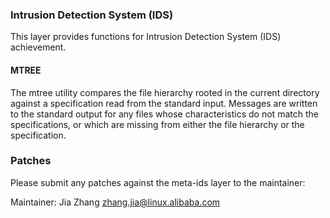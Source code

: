 ### Intrusion Detection System (IDS)
This layer provides functions for Intrusion Detection System (IDS) achievement.

#### MTREE
The mtree utility compares the file hierarchy rooted in the current directory
against a specification read from the standard input. Messages are written
to the standard output for any files whose characteristics do not match the
specifications, or which are missing from either the file hierarchy or the
specification.


### Patches
Please submit any patches against the meta-ids layer to the
maintainer:

Maintainer: Jia Zhang <zhang.jia@linux.alibaba.com>
